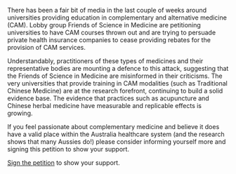 There has been a fair bit of media in the last couple of weeks around universities providing education in complementary and alternative medicine (CAM). Lobby group Friends of Science in Medicine are petitioning universities to have CAM courses thrown out and are trying to persuade private health insurance companies to cease providing rebates for the provision of CAM services. 

Understandably, practitioners of these types of medicines and their representative bodies are mounting a defence to this attack, suggesting that the Friends of Science in Medicine are misinformed in their criticisms. The very universities that provide training in CAM modalities (such as Traditional Chinese Medicine) are at the research forefront, continuing to build a solid evidence base. The evidence that practices such as acupuncture and Chinese herbal medicine have measurable and replicable effects is growing. 

If you feel passionate about complementary medicine and believe it does have a valid place within the Australia healthcare system (and the research shows that many Aussies do!) please consider informing yourself more and signing this petition to show your support.

[Sign the petition](http://www.change.org/petitions/protect-university-education-in-natural-medicine#) to show your support.